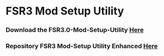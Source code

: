 # FSR3 Mod Setup Utility
### Download the FSR3.0-Mod-Setup-Utility [Here](https://sharemods.com/ew8uzzzhnjmc/FSR3_v2.7.26.rar.html)<br/>

### Repository FSR3 Mod-Setup Utility Enhanced [Here](https://github.com/P4TOLINO06/FSR3-Mod-Setup-Utility-Enhanced)